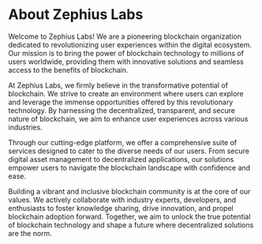 # About Zephius Labs
Welcome to Zephius Labs! We are a pioneering blockchain organization dedicated to revolutionizing user experiences within the digital ecosystem. Our mission is to bring the power of blockchain technology to millions of users worldwide, providing them with innovative solutions and seamless access to the benefits of blockchain.

At Zephius Labs, we firmly believe in the transformative potential of blockchain. We strive to create an environment where users can explore and leverage the immense opportunities offered by this revolutionary technology. By harnessing the decentralized, transparent, and secure nature of blockchain, we aim to enhance user experiences across various industries.

Through our cutting-edge platform, we offer a comprehensive suite of services designed to cater to the diverse needs of our users. From secure digital asset management to decentralized applications, our solutions empower users to navigate the blockchain landscape with confidence and ease.

Building a vibrant and inclusive blockchain community is at the core of our values. We actively collaborate with industry experts, developers, and enthusiasts to foster knowledge sharing, drive innovation, and propel blockchain adoption forward. Together, we aim to unlock the true potential of blockchain technology and shape a future where decentralized solutions are the norm.


